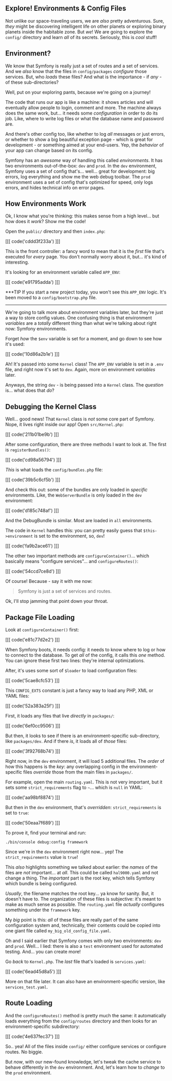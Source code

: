 ## Explore! Environments & Config Files

Not unlike our space-traveling users, we are *also* pretty adventurous. Sure, *they*
might be discovering intelligent life on other planets or exploring binary planets
inside the habitable zone. But *we*! We are going to explore the `config/` directory
and learn *all* of its secrets. Seriously, this is *cool* stuff!

## Environment?

We know that Symfony is really just a set of routes and a set of services. And we
*also* know that the files in `config/packages` *configure* those services. But,
who *loads* these files? And what is the importance - if *any* - of these
sub-directories?

Well, put on your exploring pants, because we're going on a journey!

The code that runs our app is like a machine: it shows articles and will eventually
allow people to login, comment and more. The machine always does the same work, but...
it needs some *configuration* in order to do its job. Like, where to write log files
or what the database name and password are.

And there's other config too, like whether to log *all* messages or just errors,
or whether to show a big beautiful exception page - which is great for development -
or something aimed at your end-users. Yep, the *behavior* of your app can change
based on its config.

Symfony has an *awesome* way of handling this called *environments*. It has two
environments out-of-the-box: `dev` and `prod`. In the `dev` environment, Symfony
uses a set of config that's... well... great for development: big errors, log everything
and show me the web debug toolbar. The `prod` environment uses a set of config that's
optimized for speed, only logs errors, and hides technical info on error pages.

## How Environments Work

Ok, I know what you're thinking: this makes sense from a high level... but how does
it *work*? Show me the code! 

Open the `public/` directory and then `index.php`:

[[[ code('cddd3f233a') ]]]

This is the front controller: a fancy word to mean that it is the *first*
file that's executed for *every* page. You don't normally worry about it,
but... it's kind of interesting.

It's looking for an environment variable called `APP_ENV`:

[[[ code('e91795adda') ]]]

***TIP
If you start a new project today, you won't see this `APP_ENV` logic. It's
been moved to a `config/bootstrap.php` file.
***

We're going to talk more about environment variables later, but they're just a way
to store config values. One confusing thing is that environment *variables* are
a *totally* different thing than what we're talking about right now: Symfony environments.

Forget *how* the `$env` variable is set for a moment, and go down to see how it's used:

[[[ code('10d86a2b1e') ]]]

Ah! It's passed into some `Kernel` class! The `APP_ENV` variable is set in
a `.env` file, and right now it's set to `dev`. Again, more on environment *variables*
later.

Anyways, the string `dev` - is being passed into a `Kernel` class. The *question*
is... what does that *do*?

## Debugging the Kernel Class

Well... good news! That `Kernel` class is *not* some core part of Symfony. Nope,
it lives right inside our app! Open `src/Kernel.php`:

[[[ code('211b01be9b') ]]]

After some configuration, there are three methods I want to look at. The first is
`registerBundles()`:

[[[ code('cd98a56794') ]]]

*This* is what loads the `config/bundles.php` file:

[[[ code('39b5c6cf5b') ]]]

And check this out: some of the bundles are only loaded in *specific* environments.
Like, the `WebServerBundle` is only loaded in the `dev` environment:

[[[ code('d185c748af') ]]]

And the DebugBundle is similar. Most are loaded in `all` environments.

The code in `Kernel` handles this: you can pretty easily guess that
`$this->environment` is set to the environment, so, `dev`!

[[[ code('fa9b2ace61') ]]]

The other two important methods are `configureContainer()`... which basically means
"configure services"... and `configureRoutes()`:

[[[ code('54ccd7ce8d') ]]]

Of course! Because - say it with me now:

> Symfony is just a set of services and routes.

Ok, I'll stop jamming that point down your throat.

## Package File Loading

Look at `configureContainer()` first:

[[[ code('e81c77d2e2') ]]]

When Symfony boots, it needs config: it needs to know where to log or how to connect
to the database. To get *all* of the config, it calls this *one* method. You can ignore
these first two lines: they're internal optimizations.

After, it's uses some sort of `$loader` to load configuration files:

[[[ code('5cae8cfc53') ]]]

This `CONFIG_EXTS` constant is just a fancy way to load any PHP, XML or YAML files:

[[[ code('52a383a25f') ]]]

First, it loads any files that live *directly* in `packages/`:

[[[ code('6ef0cc9506') ]]]

But then, it looks to see if there is an environment-specific sub-directory,
like `packages/dev`. And if there *is*, it loads all of *those* files:

[[[ code('3f92768b74') ]]]

Right now, in the `dev` environment, it will load 5 additional files. The *order*
of how this happens is the *key*: any overlapping config in the environment-specific
files *override* those from the main files in `packages/`.

For example, open the main `routing.yaml`. This is not very important, but it sets
some `strict_requirements` flag to `~`... which is `null` in YAML:

[[[ code('aa98bf8874') ]]]

But then in the `dev` environment, that's *overridden*: `strict_requirements` is set
to `true`:

[[[ code('50eaa7f689') ]]]

To prove it, find your terminal and run:

```terminal
./bin/console debug:config framework
```

Since we're in the `dev` environment right now... yep! The `strict_requirements`
value is `true`!

This *also* highlights something we talked about earlier: the *names* of the files
are *not* important... at *all*. This could be called `hal9000.yaml` and not change
a thing. The *important* part is the root key, which tells Symfony which bundle
is being configured.

*Usually*, the filename matches the root key... ya know for sanity. But, it doesn't
have to. The organization of these files is subjective: it's meant to make as much
sense as possible. The `routing.yaml` file *actually* configures something under
the `framework` key.

My *big* point is this: *all* of these files are really part of the same configuration
system and, technically, their contents could be copied into one giant file called
`my_big_old_config_file.yaml`.

Oh and I said earlier that Symfony comes with only two environments: `dev` and
`prod`. Well... I lied: there is also a `test` environment used for automated testing.
And... you can create more!

Go *back* to `Kernel.php`. The *last* file that's loaded is `services.yaml`:

[[[ code('6ead45d8a5') ]]]

More on that file later. It can also have an environment-specific version, like
`services_test.yaml`.

## Route Loading

And the `configureRoutes()` method is pretty much the same: it automatically loads
everything from the `config/routes` directory and then looks for an
environment-specific subdirectory:

[[[ code('4e637fec37') ]]]

So.. yea! All of the files inside `config/` either configure services or configure
routes. No biggie.

But *now*, with our new-found knowledge, let's tweak the cache service to behave
differently in the `dev` environment. And, let's learn how to *change* to the
`prod` environment.

